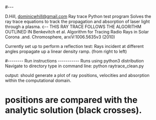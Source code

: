#--- 

D.Hill, dominicwhill@gmail.com
Ray trace Python test program 
Solves the ray trace equations to track the propagation and absorption of laser light through a plasma.
c-- THIS RAY TRACE FOLLOWS THE ALGORITHM OUTLINED IN 
  Benkevitch et al. Algorithm for Tracing Radio Rays in Solar Corona
          .and. Chromosphere, arxiV:1006.5635v3 (2010) 



Currently set up to perform a reflection test:
Rays incident at different angles propagate up a linear density ramp. (from right to left)


#-------- Run instructions -----------
 Runs using python3 distribution
 Navigate to directory
 type in command line:
 python raytrace_clean.py
 
 output: should generate a plot of ray positions, velocities and absorption within the computational domain.
 # positions are compared with the analytic solution (black crosses).

